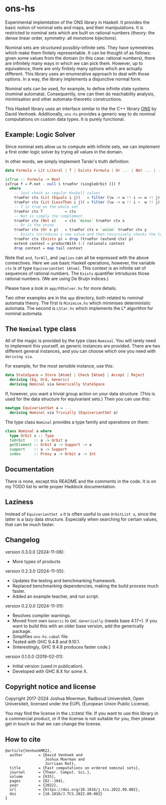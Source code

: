 # ons-hs

Experimental implemtation of the ONS library in Haskell. It provides the basic
notion of nominal sets and maps, and their manipulations. It is restricted to
nominal sets which are built on rational numbers (theory: the dense linear
order, symmetry: all monotone bijections).

Nominal sets are structured possibly-infinite sets. They have symmetries which
make them finitely representable. It can be thought of as follows: given some
values from the domain (in this case: rational numbers), there are infinitely
many ways in which we can pick them. However, up to equivalence, there are
only finitely many options which are actually different. This library uses an
enumerative approach to deal with those options. In a way, the library
implements a disjunctive normal form.

Nominal sets can be used, for example, to define infinite state systems
(nominal automata). Consequently, one can then do reachability analysis,
minimisation and other automata-theoretic constructions.

This Haskell library uses an interface similar to the the C++ library
[ONS](https://github.com/davidv1992/ONS) by David Venhoek. Additionally,
`ons-hs` provides a generic way to do nominal computations on custom data
types. It is purely functional.


## Example: Logic Solver

Since nominal sets allow us to compute with infinite sets, we can implement
a first order logic solver by trying all values in the domain.

In other words, we simply implement Tarski's truth definition:

```Haskell
data Formula = Lit Literal | T | Exists Formula | Or ... | Not ... | ...

isTrue :: Formula -> Bool
isTrue f = P.not . null $ trueFor (singleOrbit []) f
  where
    -- Just check as regular Haskell values
    trueFor ctx (Lit (Equals i j))   = filter (\w -> w !! i == w !! j) ctx
    trueFor ctx (Lit (LessThan i j)) = filter (\w -> w !! i <  w !! j) ctx
    -- T is true on the whole set
    trueFor ctx T          = ctx
    -- Not is simply the complement
    trueFor ctx (Not x)    = ctx `minus` trueFor ctx x
    -- Or is the union
    trueFor ctx (Or x y)   = trueFor ctx x `union` trueFor ctx y
    -- Exists introduces a new value and then recursively checks the truth value
    trueFor ctx (Exists p) = drop (trueFor (extend ctx) p)
    extend context = productWith (:) rationals context
    drop context = map tail context
```

Note that `and`, `forAll`, and `implies` can all be expressed with the above
connectives. Here we use basic Haskell operations, however, the variable `ctx`
is of type `EquivariantSet [Atom]`. This context is an infinite set of
sequences of rational numbers. The `Exists` quantifier introduces those
rational numbers. (We are using De Bruijn indices.)

Please have a look in `app/FOSolver.hs` for more details.

Two other examples are in the `app` directory, both related to nominal automata
theory. The first is `Minimise.hs` which minimises deterministic automata.
The second is `LStar.hs` which implements the L* algorithm for nominal
automata.


## The `Nominal` type class

All of the magic is provided by the type class `Nominal`. You will rarely
need to implement this yourself, as generic instances are provided. There
are two different general instances, and you can choose which one you need
with `deriving via`.

For example, for the most sensible instance, use this:

```Haskell
data StateSpace = Store [Atom] | Check [Atom] | Accept | Reject
  deriving (Eq, Ord, Generic)
  deriving Nominal via Generically StateSpace
```

If, however, you want a trivial group action on your data structure. (This is
used for the data structure for equivariant sets.) Then you can use this:

```Haskell
newtype EquivariantSet a = ...
  deriving Nominal via Trivially (EquivariantSet a)
```

The type class `Nominal` provides a type family and operations on them:

```Haskell
class Nominal a where
  type Orbit a :: Type
  toOrbit    :: a -> Orbit a
  getElement :: Orbit a -> Support -> a
  support    :: a -> Support
  index      :: Proxy a -> Orbit a -> Int
```

## Documentation

There is none, except this README and the comments in the code. It is on my
TODO list to write proper Haddock documentation.


## Laziness

Instead of `EquivariantSet a` it is often useful to use `OrbitList a`, since
the latter is a lazy data structure. Especially when searching for certain
values, that can be much faster.


## Changelog

version 0.3.0.0 (2024-11-06):
* More types of products

version 0.2.3.0 (2024-11-05):
* Updates the testing and benchmarking framework.
* Replaced benchmarking dependencies, making the build process much faster.
* Added an example teacher, and run script.

version 0.2.0.0 (2024-11-01):
* Resolves compiler warnings.
* Moved from own `Generic` to `GHC.Generically` (needs base 4.17+). If you want
  to build this with an older base version, add the generically package.
* Simplifies `ons-hs.cabal` file.
* Tested with GHC 9.4.8 and 9.10.1.
* (Interestingly, GHC 9.4.8 produces faster code.)

version 0.1.0.0 (2019-02-01):
* Initial version (used in publication).
* Developed with GHC 8.X for some X.


## Copyright notice and license

Copyright 2017-2024 Joshua Moerman, Radboud Universiteit, Open Universiteit,
licensed under the EUPL (European Union Public License).

You may find the license in the `LICENSE` file. If you want to use this
library in a commercial product, or if the license is not suitable for you,
then please get in touch so that we can change the license.


## How to cite

```
@article{VenhoekMR22,
  author       = {David Venhoek and
                  Joshua Moerman and
                  Jurriaan Rot},
  title        = {Fast computations on ordered nominal sets},
  journal      = {Theor. Comput. Sci.},
  volume       = {935},
  pages        = {82--104},
  year         = {2022},
  url          = {https://doi.org/10.1016/j.tcs.2022.09.002},
  doi          = {10.1016/J.TCS.2022.09.002}
}
```
